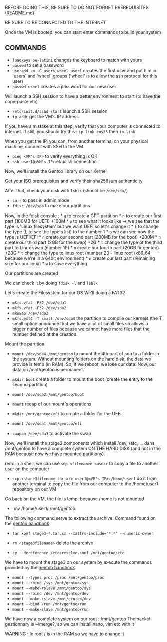 BEFORE DOING THIS, BE SURE TO DO NOT FORGET PREREQUISITES (README.md)

BE SURE TO BE CONNECTED TO THE INTERNET

Once the VM is booted, you can start enter commands to build your system

## COMMANDS 

* `loadkeys be-latin1` changes the keyboard to match with yours
* `passwd` to set a password
* `useradd -m -G users,wheel user1` creates the first user and put him in 'users' and 'wheel' groups ('wheel' is to allow the ssh protocol for this user)
* `passwd user1` creates a password for our new user

Will launch a SSH session to have a better environment to start (to have the copy-paste etc)
* `/etc/init.d/sshd start` launch a SSH session
* `ip addr` get the VM's IP address

If you have a mistake at this step, verify that your computer is connected to internet.
If still, you should try this : `ip link ens33` then `ip link`

When you get the IP, you can, from another terminal on your physical machine, connect with SSH to the VM

* `ping <VM's IP>` to verify everything is OK
* `ssh user1@<VM's IP>` etablish connection

Now, we'll install the Gentoo library on our Kernel

Get your ISO prerequisites and verify their sha256sum authenticity

After that, check your disk with `lsblk` (should be `/dev/sda/`)

* `su -` to pass in admin mode
* `fdisk /dev/sda` to make our partitions

Now, in the fdisk console :
    * `g` to create a GPT partition
    * `n` to create our first part (100MB for UEFI) +100M
    * `p` to see what it looks like -> we see that the type is 'Linux filesystem' but we want UEFI so let's change it
    * `t` to change the type (L to see the type's list) to the number 1
    * `p` we can see now the type is UEFI/EFI
    * `n` create our second part (200MB for the boot) +200M
    * `n` create our third part (2GB for the swap) +2G
    * `t` change the type of the third part to Linux swap (number 19)
    * `n` create our fourth part (20GB fir gentoo) +20G
    * `t` change the type to linux root (number 23 - linux root (x86_64 because we're in a 64bit environment)
    * `n` create our last part (remaining size for our linux)
    * `w` to save everything 

Our partitions are created

We can check it by doing `fdisk -l` and `lsblk`

Let's create the Filesystem for our OS
We'll doing a FAT32

* `mkfs.vfat -F32 /dev/sda1`
* `mkfs.vfat -F32 /dev/sda2`
* `mkswap /dev/sda3`
* `mkfs.ext4 -T small /dev/sda4` the partition to compile our kernels (the T small option announce that we have a lot of small files so allows a bigger number of files because we cannot have more files that the number defined at the creation.

Mount the partition

* `mount /dev/sda4 /mnt/gentoo` to mount the 4th part of sda to a folder in the system. Without mounting folders on the hard disk, the data we provide is temp (in RAM). So, if we reboot, we lose our data. Now, our data on /mnt/gentoo is permanent.
* `mkdir boot` create a folder to mount the boot (create the entry to the second partition)
* `mount /dev/sda2 /mnt/gentoo/boot` 
* `mount` recap of our mount's operations
* `mkdir /mnt/gentoo/efi` to create a folder for the UEFI
* `mount /dev/sda1 /mnt/gentoo/efi`

* `swapon /dev/sda3` to activate the swap

Now, we'll install the stage3 components which install /dev, /etc, ... dans /mnt/gentoo to have a complete system ON THE HARD DISK (and not in the RAM because now we have mounted partitions).

rem: in a shell, we can use `scp <filename> <user>` to copy a file to another user on the computer

* `scp <stage3filename.tar.xz> user1@<VM's IP>:/home/user1` do it from another terminal to copy the file from our computer to the /home/user1 repository on our VM

Go back on the VM, the file is temp. because /home is not mounted

* `mv /home/user1/<stage3filename> /mnt/gentoo

The following command serve to extract the archive. Command found on the [gentoo handbook](https://wiki.gentoo.org/wiki/Handbook:AMD64/Installation/Stage#Installing_a_stage_file)

* `tar xpvf stage3-*.tar.xz --xattrs-include='*.*' --numeric-owner` 
* `rm <stage3filename>` delete the archive

* `cp --dereference /etc/resolve.conf /mnt/gentoo/etc`

We have to mount the stage3 on our system by execute the commands provided by the [gentoo handbook](https://wiki.gentoo.org/wiki/Handbook:AMD64/Installation/Base#Copy_DNS_info) 

* `mount --types proc /proc /mnt/gentoo/proc`
* `mount --rbind /sys /mnt/gentoo/sys`
* `mount --make-rslave /mnt/gentoo/sys`
* `mount --rbind /dev /mnt/gentoo/dev`
* `mount --make-rslave /mnt/gentoo/dev`
* `mount --bind /run /mnt/gentoo/run`
* `mount --make-slave /mnt/gentoo/run`


We have now a complete system on our root : /mnt/gentoo
The packet gestionnary is ~imerge?, so we can install nano, vim etc with it

WARNING : le root / is in the RAM so we have to change it
